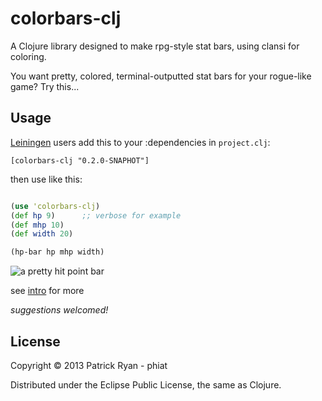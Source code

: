 # colorbars-clj

A Clojure library designed to make rpg-style stat bars, using clansi for coloring.

You want pretty, colored, terminal-outputted stat bars for your rogue-like game? Try this...

## Usage

[Leiningen](https://github.com/technomancy/leiningen) users add this to your :dependencies in `project.clj`:

    [colorbars-clj "0.2.0-SNAPHOT"]

then use like this:
```clojure

(use 'colorbars-clj)
(def hp 9)      ;; verbose for example
(def mhp 10)
(def width 20)

(hp-bar hp mhp width)
```

 <img src="http://i.imgur.com/tKil606.png" alt="a pretty hit point bar" title="hp bar" />


see [intro](https://github.com/phiat/colorbars-clj/blob/master/doc/intro.md) for more

*suggestions welcomed!*

## License

Copyright © 2013 Patrick Ryan - phiat

Distributed under the Eclipse Public License, the same as Clojure.
